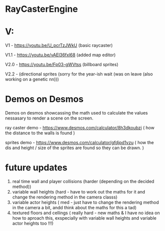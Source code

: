 # RayCasterEngine



# V:
V1 - https://youtu.be/U_pcrTzJWkU (basic raycaster)

V1.1 - https://youtu.be/vAEl36fxl68 (added map editor)

V2.0 - https://youtu.be/Fp03-gWVtss (billboard sprites)

V2.2 - <link pending> (directional sprites (sorry for the year-ish wait (was on leave (also working on a genetic nn)))

# Demos on Desmos

Demos on desmos showcassing the math used to calculate the values nessasary to render a scene on the screen.

ray caster demo - https://www.desmos.com/calculator/8h3dkoubzj ( how the distance to the walls is found )

sprites demo - https://www.desmos.com/calculator/gfdjpd1vzu ( how the dis and height / size of the sprites are found so they can be drawn. )

# future updates

1) real time wall and player collisions (harder (depending on the decided method))
2) variable wall heights (hard - have to work out the maths for it and change the rendering method in the camera classs)
3) variable actor heights ( med - just have to change the rendering method in the camera a bit, andd think about the maths for this a tad)
3) textured floors and cellings ( really hard - new maths & I have no idea on how to aproach this, exspecially with variable wall heights and variable actor heights too !!!)
